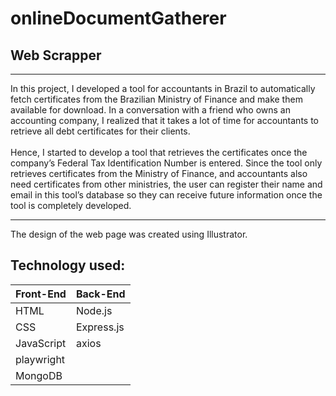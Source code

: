 # onlineDocumentGatherer
## Web Scrapper 
<hr>
In this project, I developed a tool for accountants in Brazil to automatically fetch certificates from the Brazilian Ministry of Finance and make them available for download. In a conversation with a friend who owns an accounting company, I realized that it takes a lot of time for accountants to retrieve all debt certificates for their clients. 
<br/>
<br/>
Hence, I started to develop a tool that retrieves the certificates once the company’s Federal Tax Identification Number is entered. Since the tool only retrieves certificates from the Ministry of Finance, and accountants also need certificates from other ministries, the user can register their name and email in this tool’s database so they can receive future information once the tool is completely developed.
<hr>
The design of the web page was created using Illustrator. 

## Technology used: 
Front-End|Back-End
---------|--------
HTML | Node.js
CSS | Express.js
JavaScript |axios
 |playwright
  |MongoDB
